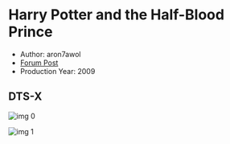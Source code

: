 # Harry Potter and the Half-Blood Prince

* Author: aron7awol
* [Forum Post](https://www.avsforum.com/threads/bass-eq-for-filtered-movies.2995212/post-56876068)
* Production Year: 2009

## DTS-X

![img 0](https://i.imgur.com/dmGlYyz.jpg)

![img 1](https://i.imgur.com/zGoJ3br.jpg)

